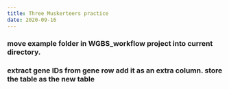 ```yaml
---
title: Three Muskerteers practice
date: 2020-09-16
---
```


### move example folder in WGBS_workflow project into current directory.
### extract gene IDs from gene row add it as an extra column. store the table as the new table
